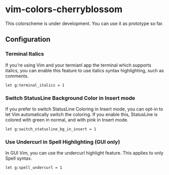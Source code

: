 # vim-colors-cherryblossom

This colorscheme is under development.
You can use it as prototype so far.

## Configuration
### Terminal Italics
If you're using Vim and your termianl app the terminal which supports italics, you can enable this feature to use italics syntax highlighting, such as comments.

```vim
let g:terminal_italics = 1
```

### Switch StatusLine Background Color in Insert mode
If you prefer to switch StatusLine Coloring in Insert mode, you can opt-in to let Vim automatically switch the coloring.
If you enable this, StatusLine is colored with green in normal, and with pink in Insert mode.

```vim
let g:switch_statusline_bg_in_insert = 1
```

### Use Undercurl in Spell Highlighting (GUI only)
In GUI Vim, you can use the undercurl highlight feature.
This applies to only Spell syntax.

```vim
let g:spell_undercurl = 1
```
